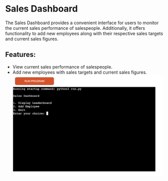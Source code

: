 # Sales Dashboard #

The Sales Dashboard provides a convenient interface for users to monitor the current sales performance of salespeople. Additionally, it offers functionality to add new employees along with their respective sales targets and current sales figures.

## Features: ##

- View current sales performance of salespeople.
- Add new employees with sales targets and current sales figures.
![Run Program](https://github.com/micdr93/SalesDashp3/blob/main/assets/readme_files/run.png)



